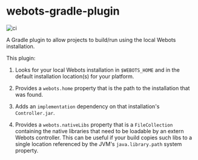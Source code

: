 # webots-gradle-plugin

![ci](https://github.com/DeepBlueRobotics/webots-gradle-plugin/workflows/ci/badge.svg)

A Gradle plugin to allow projects to build/run using the local Webots installation.

This plugin:

1. Looks for your local Webots installation in `$WEBOTS_HOME` and in the default installation location(s) for your platform.

2. Provides a `webots.home` property that is the path to the installation that was found.

3. Adds an `implementation` dependency on that installation's `Controller.jar`.

4. Provides a `webots.nativeLibs` property that is a `FileCollection` containing the native libraries that need to be loadable by an extern Webots controller. This can be useful if your build copies such libs to a single location referenced by the JVM's `java.library.path` system property.

